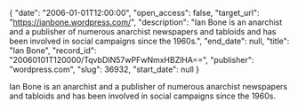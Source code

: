 {
  "date": "2006-01-01T12:00:00", 
  "open_access": false, 
  "target_url": "https://ianbone.wordpress.com/", 
  "description": "Ian Bone is an anarchist and a publisher of numerous anarchist newspapers and tabloids and has been involved in social campaigns since the 1960s.", 
  "end_date": null, 
  "title": "Ian Bone", 
  "record_id": "20060101T120000/TqvbDIN57wPFwNmxHBZlHA==", 
  "publisher": "wordpress.com", 
  "slug": 36932, 
  "start_date": null
}

Ian Bone is an anarchist and a publisher of numerous anarchist newspapers and tabloids and has been involved in social campaigns since the 1960s.